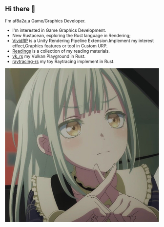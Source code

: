 ## Hi there 👋
I'm af8a2a,a Game/Graphics Developer.
- I'm interested in Game Graphics Development.
- New Rustacean, exploring the Rust language in Rendering;
- [VividRP](https://github.com/af8a2a/VividRP) is a Unity Rendering Pipeline Extension.Implement my interest effect,Graphics features or tool in Custom URP.
- [Readings](https://github.com/af8a2a/readings) is a collection of my reading materials.
- [vk_rs](https://github.com/af8a2a/vk_rs) my Vulkan Playground in Rust.
- [raytracing-rs](https://github.com/af8a2a/raytracing-rs) my toy Raytracing implement in Rust.


![](asset/mutsumi.jpg)
